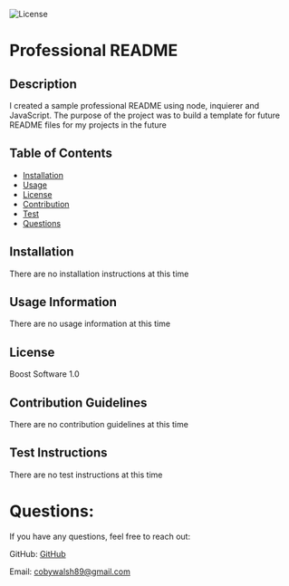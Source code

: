 
![License](https://img.shields.io/badge/License-Boost_1.0-lightblue.svg)
    
 # Professional README
            
## Description
            
I created a sample professional README using node, inquierer and JavaScript. The purpose of the project was to build a template for future README files for my projects in the future
    
## Table of Contents
    
* [Installation](#installation)
* [Usage](#usage)
* [License](#license)
* [Contribution](#contribution)
* [Test](#test)
* [Questions](#questions) 
            
## Installation
            
There are no installation instructions at this time
            
## Usage Information
            
There are no usage information at this time
    
## License
    
Boost Software 1.0
            
## Contribution Guidelines
            
There are no contribution guidelines at this time
            
## Test Instructions
            
There are no test instructions at this time
    
# Questions:
    
If you have any questions, feel free to reach out: 
    
GitHub: [GitHub](https://github.com/CobyWalsh) 
    
Email: cobywalsh89@gmail.com
        